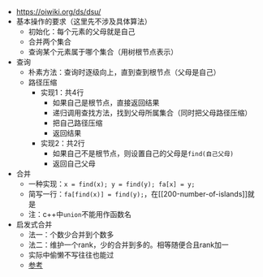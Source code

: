 - https://oiwiki.org/ds/dsu/
- 基本操作的要求（这里先不涉及具体算法）
  - 初始化：每个元素的父母就是自己
  - 合并两个集合
  - 查询某个元素属于哪个集合（用树根节点表示）
- 查询
  - 朴素方法：查询时逐级向上，直到查到根节点（父母是自己）
  - 路径压缩
    - 实现1：共4行
      - 如果自己是根节点，直接返回结果
      - 递归调用查找方法，找到父母所属集合（同时把父母路径压缩）
      - 把自己路径压缩
      - 返回结果
    - 实现2：共2行
      - 如果自己不是根节点，则设置自己的父母是`find(自己父母)`
      - 返回自己父母
- 合并
  - 一种实现：`x = find(x); y = find(y); fa[x] = y;`
  - 简写一行：`fa[find(x)] = find(y);`，在[[200-number-of-islands]]就是
  - 注：c++中`union`不能用作函数名
- 启发式合并
  - 法一：个数少合并到个数多
  - 法二：维护一个rank，少的合并到多的。相等随便合且rank加一
  - 实际中偷懒不写往往也能过
  - [参考](https://oiwiki.org/ds/dsu-complexity/)